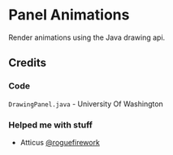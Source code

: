 # Panel Animations

Render animations using the Java drawing api.

## Credits

### Code

`DrawingPanel.java` - University Of Washington

### Helped me with stuff

- Atticus [@roguefirework](https://github.com/roguefirework)
